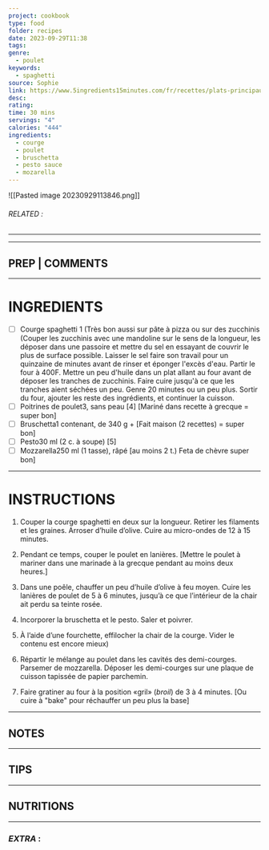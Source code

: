 ```yaml
---
project: cookbook
type: food
folder: recipes
date: 2023-09-29T11:38
tags: 
genre:
  - poulet
keywords:
  - spaghetti
source: Sophie
link: https://www.5ingredients15minutes.com/fr/recettes/plats-principaux/poulet/courge-spaghetti-gratinee-au-poulet-pesto-et-bruschetta/?gallery=pp-8328
desc: 
rating: 
time: 30 mins
servings: "4"
calories: "444"
ingredients:
  - courge
  - poulet
  - bruschetta
  - pesto sauce
  - mozarella
---
```


![[Pasted image 20230929113846.png]]
###### *RELATED* : 
---


---
## PREP | COMMENTS



---
# INGREDIENTS

- [ ] Courge spaghetti 1 (Très bon aussi sur pâte à pizza ou sur des zucchinis (Couper les zucchinis avec une mandoline sur le sens de la longueur, les déposer dans une passoire et mettre du sel en essayant de couvrir le plus de surface possible. Laisser le sel faire son travail pour un quinzaine de minutes avant de rinser et éponger l'excès d'eau. Partir le four à 400F. Mettre un peu d'huile dans un plat allant au four avant de déposer les tranches de zucchinis. Faire cuire jusqu'à ce que les tranches aient séchées un peu. Genre 20 minutes ou un peu plus. Sortir du four, ajouter les reste des ingrédients, et continuer la cuisson.
- [ ] Poitrines de poulet3, sans peau [4]  [Mariné dans recette à grecque = super bon]
- [ ] Bruschetta1 contenant, de 340 g + [Fait maison (2 recettes) = super bon]
- [ ] Pesto30 ml (2 c. à soupe) [5]
- [ ] Mozzarella250 ml (1 tasse), râpé [au moins 2 t.) Feta de chèvre super bon]

---
# INSTRUCTIONS

1. Couper la courge spaghetti en deux sur la longueur. Retirer les filaments et les graines. Arroser d’huile d’olive. Cuire au micro-ondes de 12 à 15 minutes.
    
2. Pendant ce temps, couper le poulet en lanières. [Mettre le poulet à mariner dans une marinade à la grecque pendant au moins deux heures.]
    
3. Dans une poêle, chauffer un peu d’huile d’olive à feu moyen. Cuire les lanières de poulet de 5 à 6 minutes, jusqu’à ce que l’intérieur de la chair ait perdu sa teinte rosée.
    
4. Incorporer la bruschetta et le pesto. Saler et poivrer.
    
5. À l’aide d’une fourchette, effilocher la chair de la courge. Vider le contenu est encore mieux)
    
6. Répartir le mélange au poulet dans les cavités des demi-courges. Parsemer de mozzarella. Déposer les demi-courges sur une plaque de cuisson tapissée de papier parchemin.
    
7. Faire gratiner au four à la position «gril» (_broil_) de 3 à 4 minutes. [Ou cuire à "bake" pour réchauffer un peu plus la base]

---
## NOTES



---
## TIPS



---
## NUTRITIONS



---
### *EXTRA* :



